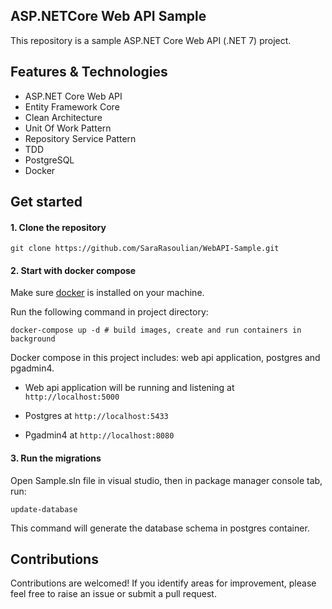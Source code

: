 ## ASP.NETCore Web API Sample

This repository is a sample ASP.NET Core Web API (.NET 7) project.

## Features & Technologies
- ASP.NET Core Web API
- Entity Framework Core
- Clean Architecture
- Unit Of Work Pattern
- Repository Service Pattern
- TDD
- PostgreSQL
- Docker

## Get started

#### 1. Clone the repository

```
git clone https://github.com/SaraRasoulian/WebAPI-Sample.git
```
#### 2. Start with docker compose

Make sure [docker](https://docs.docker.com/get-docker/) is installed on your machine.

Run the following command in project directory:

```
docker-compose up -d # build images, create and run containers in background
```

Docker compose in this project includes: web api application, postgres and pgadmin4.

- Web api application will be running and listening at `http://localhost:5000`

- Postgres at `http://localhost:5433`

- Pgadmin4 at `http://localhost:8080`


#### 3. Run the migrations

Open Sample.sln file in visual studio, then in package manager console tab, run:

```
update-database
```

This command will generate the database schema in postgres container.

## Contributions
Contributions are welcomed! If you identify areas for improvement, please feel free to raise an issue or submit a pull request.
